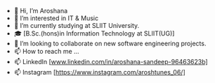 - 👋 Hi, I’m Aroshana
- 👀 I’m interested in IT & Music
- 🌱 I’m currently studying at SLIIT University.
- 🎓 [B.Sc.(hons)in Information Technology at SLIIT(UG)]
- 💞️ I’m looking to collaborate on new software engineering projects.
- 📫 How to reach me ...
- 📫 LinkedIn [www.linkedin.com/in/aroshana-sandeep-96463623b]
- 📫 Instagram [https://www.instagram.com/aroshtunes_06/]
<!---
AroshXR/AroshXR is a ✨ special ✨ repository because its `README.md` (this file) appears on your GitHub profile.
You can click the Preview link to take a look at your changes.
--->
